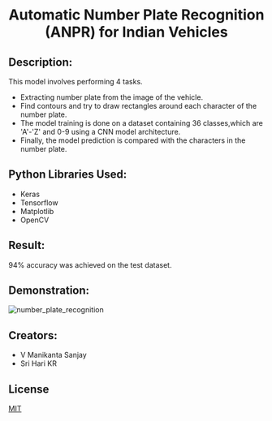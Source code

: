 <div align="Center">
<h1> Automatic Number Plate Recognition (ANPR) for Indian Vehicles </h1>
</div>

## Description:

This model involves performing 4 tasks.

- Extracting number plate from the image of the vehicle.
- Find contours and try to draw rectangles around each character of the number plate.
- The model training is done on a dataset containing 36 classes,which are 'A'-'Z' and 0-9 using a CNN model architecture.
- Finally, the model prediction is compared with the characters in the number plate.

## Python Libraries Used:

- Keras
- Tensorflow
- Matplotlib
- OpenCV

 
## Result:
94% accuracy was achieved on the test dataset.

## Demonstration:


![number_plate_recognition](https://user-images.githubusercontent.com/53619729/162380150-1747663c-5105-472b-b1ed-be76c6cc9ad1.gif)




## Creators:

* V Manikanta Sanjay 
* Sri Hari KR 

## License

[MIT](https://github.com/ManikantaSanjay/indian_number_plate_character_recognition/blob/master/LICENSE)
